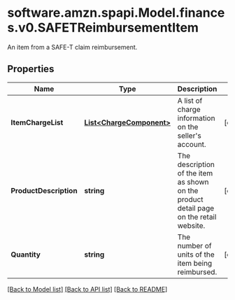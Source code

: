 # software.amzn.spapi.Model.finances.v0.SAFETReimbursementItem
An item from a SAFE-T claim reimbursement.

## Properties

Name | Type | Description | Notes
------------ | ------------- | ------------- | -------------
**ItemChargeList** | [**List&lt;ChargeComponent&gt;**](ChargeComponent.md) | A list of charge information on the seller&#39;s account. | [optional] 
**ProductDescription** | **string** | The description of the item as shown on the product detail page on the retail website. | [optional] 
**Quantity** | **string** | The number of units of the item being reimbursed. | [optional] 

[[Back to Model list]](../README.md#documentation-for-models) [[Back to API list]](../README.md#documentation-for-api-endpoints) [[Back to README]](../README.md)


